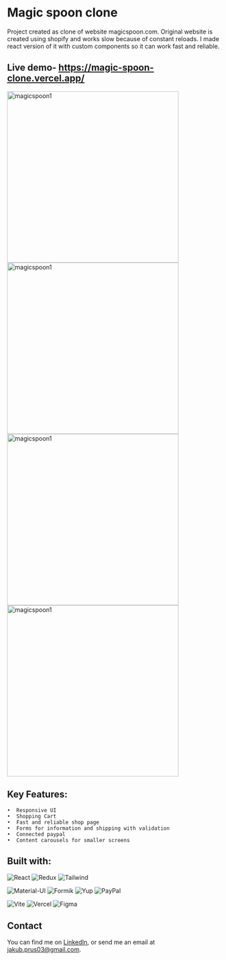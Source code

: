 # Magic spoon clone
Project created as clone of website magicspoon.com.
Original website is created using shopify and works slow because of constant reloads. I made react version of it with custom components so it can work fast and reliable.

## Live demo- https://magic-spoon-clone.vercel.app/
<img src="https://github.com/Jakub-Prus/magic-spoon-clone/assets/68164819/407a8e80-4f0b-4871-90d5-f36e3165bc1c" alt="magicspoon1" width="400"/>
<img src="https://github.com/Jakub-Prus/magic-spoon-clone/assets/68164819/fddbedfa-5548-48be-95f6-0ce78d75ca73" alt="magicspoon1" width="400"/>
<img src="https://github.com/Jakub-Prus/magic-spoon-clone/assets/68164819/9ba2ff57-9200-42b5-8ed2-6f50a8aee402" alt="magicspoon1" width="400"/>
<img src="https://github.com/Jakub-Prus/magic-spoon-clone/assets/68164819/3ff9cda4-7476-496f-a405-b5a8539f59cb" alt="magicspoon1" width="400"/>

## Key Features:
	•  Responsive UI
	•  Shopping Cart
	•  Fast and reliable shop page
	•  Forms for information and shipping with validation
	•  Connected paypal
	•  Content carousels for smaller screens

## Built with:

![React](https://img.shields.io/badge/-React-61DAFB?logo=react&logoColor=white&style=for-the-badge)
![Redux](https://img.shields.io/badge/-Redux-764ABC?logo=redux&logoColor=white&style=for-the-badge)
![Tailwind](https://img.shields.io/badge/-Tailwind-38B2AC?logo=tailwind-css&logoColor=white&style=for-the-badge)

![Material-UI](https://img.shields.io/badge/-Material--UI-0081CB?logo=material-ui&logoColor=white&style=for-the-badge)
![Formik](https://img.shields.io/badge/-Formik-F2C94C?logo=javascript&logoColor=white&style=for-the-badge)
![Yup](https://img.shields.io/badge/-Yup-F2C94C?logo=javascript&logoColor=white&style=for-the-badge)
![PayPal](https://img.shields.io/badge/-PayPal-00457C?logo=paypal&logoColor=white&style=for-the-badge)

![Vite](https://img.shields.io/badge/-Vite-646CFF?logo=vite&logoColor=white&style=for-the-badge)
![Vercel](https://img.shields.io/badge/-Vercel-000000?logo=vercel&logoColor=white&style=for-the-badge)
![Figma](https://img.shields.io/badge/-Figma-F24E1E?logo=figma&logoColor=white&style=for-the-badge)

## Contact
You can find me on [LinkedIn](https://www.linkedin.com/in/jakub-prus/), or send me an email at jakub.prus03@gmail.com.

